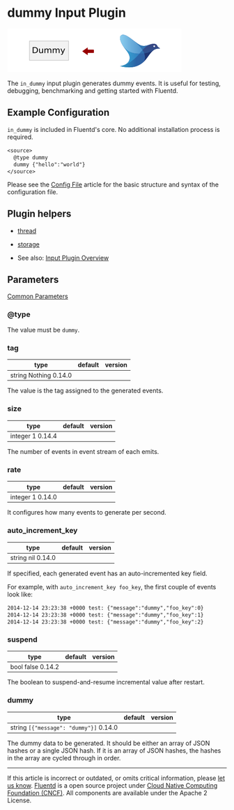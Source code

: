 # dummy Input Plugin

![](/images/plugins/input/dummy.png)

The `in_dummy` input plugin generates dummy events. It is useful for
testing, debugging, benchmarking and getting started with Fluentd.


## Example Configuration

`in_dummy` is included in Fluentd's core. No additional installation
process is required.

``` {.CodeRay}
<source>
  @type dummy
  dummy {"hello":"world"}
</source>
```

Please see the [Config File](/configuration/config-file.md) article for the basic
structure and syntax of the configuration file.


## Plugin helpers

-   [thread](/articles/api-plugin-helper-thread.md)
-   [storage](/articles/api-plugin-helper-storage.md)

-   See also: [Input Plugin Overview](/plugins/input/README.md)


## Parameters

[Common Parameters](/configuration/plugin-common-parameters.md)

### @type

The value must be `dummy`.


### tag

|	    type |   default |  version	|
|--------|---------|---------|
|	   string   Nothing   0.14.0

The value is the tag assigned to the generated events.


### size

|	    type |    default |  version	|
|---------|---------|---------|
|	   integer      1      0.14.4

The number of events in event stream of each emits.


### rate

|	    type |    default |  version	|
|---------|---------|---------|
|	   integer      1      0.14.0

It configures how many events to generate per second.


### auto\_increment\_key

|	    type |   default |  version	|
|--------|---------|---------|
|	   string     nil     0.14.0

If specified, each generated event has an auto-incremented key field.

For example, with `auto_increment_key foo_key`, the first couple of
events look like:

``` {.CodeRay}
2014-12-14 23:23:38 +0000 test: {"message":"dummy","foo_key":0}
2014-12-14 23:23:38 +0000 test: {"message":"dummy","foo_key":1}
2014-12-14 23:23:38 +0000 test: {"message":"dummy","foo_key":2}
```


### suspend

|	   type |  default |  version	|
|------|---------|---------|
|	   bool    false    0.14.2

The boolean to suspend-and-resume incremental value after restart.


### dummy

|	    type |           default |           version	|
|--------|--------------------------|---------|
|	   string   `[{"message": "dummy"}]`   0.14.0

The dummy data to be generated. It should be either an array of JSON
hashes or a single JSON hash. If it is an array of JSON hashes, the
hashes in the array are cycled through in order.


------------------------------------------------------------------------

If this article is incorrect or outdated, or omits critical information, please [let us know](https://github.com/fluent/fluentd-docs/issues?state=open).
[Fluentd](http://www.fluentd.org/) is a open source project under [Cloud Native Computing Foundation (CNCF)](https://cncf.io/). All components are available under the Apache 2 License.
